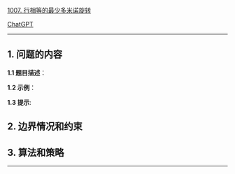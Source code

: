 [1007. 行相等的最少多米诺旋转](https://leetcode.cn/problems/minimum-domino-rotations-for-equal-row)

[ChatGPT](chat.openai.com)

---

## 1. 问题的内容
**1.1 题目描述**：

**1.2 示例**：

**1.3 提示**:

## 2. 边界情况和约束


## 3. 算法和策略

---


